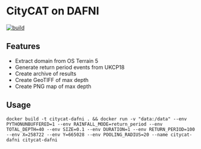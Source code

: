 # CityCAT on DAFNI

[![build](https://github.com/OpenCLIM/citycat-dafni/workflows/build/badge.svg)](https://github.com/OpenCLIM/citycat-dafni/actions)

## Features
- Extract domain from OS Terrain 5
- Generate return period events from UKCP18
- Create archive of results
- Create GeoTIFF of max depth
- Create PNG map of max depth

## Usage 
`docker build -t citycat-dafni . && docker run -v "data:/data" --env PYTHONUNBUFFERED=1 --env RAINFALL_MODE=return_period --env TOTAL_DEPTH=40 --env SIZE=0.1 --env DURATION=1 --env RETURN_PERIOD=100 --env X=258722 --env Y=665028 --env POOLING_RADIUS=20 --name citycat-dafni citycat-dafni `
